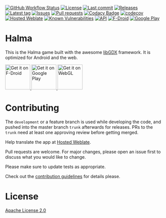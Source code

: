 [![GitHub Workflow Status](https://img.shields.io/github/workflow/status/Crazy-Marvin/Halma/CI/development)](https://github.com/Crazy-Marvin/Halma/actions)
[![License](https://img.shields.io/github/license/Crazy-Marvin/Halma.svg)](https://github.com/Crazy-Marvin/Halma/blob/trunk/LICENSE)
[![Last commit](https://img.shields.io/github/last-commit/Crazy-Marvin/Halma.svg?style=flat)](https://github.com/Crazy-Marvin/Halma/commits)
[![Releases](https://img.shields.io/github/downloads/Crazy-Marvin/Halma/total.svg?style=flat)](https://github.com/Crazy-Marvin/Halma/releases)
[![Latest tag](https://img.shields.io/github/tag/Crazy-Marvin/Halma.svg?style=flat)](https://github.com/Crazy-Marvin/Halma/tags)
[![Issues](https://img.shields.io/github/issues/Crazy-Marvin/Halma.svg?style=flat)](https://github.com/Crazy-Marvin/Halma/issues)
[![Pull requests](https://img.shields.io/github/issues-pr/Crazy-Marvin/Halma.svg?style=flat)](https://github.com/Crazy-Marvin/Halma/pulls)
[![Codacy Badge](https://app.codacy.com/project/badge/Grade/1bc4318b13c04d6d994fca383e9a1bee)](https://www.codacy.com/gh/Crazy-Marvin/Halma/dashboard?utm_source=github.com&amp;utm_medium=referral&amp;utm_content=Crazy-Marvin/Halma&amp;utm_campaign=Badge_Grade)
[![codecov](https://codecov.io/gh/Crazy-Marvin/Halma/branch/master/graph/badge.svg?token=sErYkIqHmc)](https://codecov.io/gh/Crazy-Marvin/Halma)
[![Hosted Weblate](https://hosted.weblate.org/widgets/halma/-/svg-badge.svg)](https://hosted.weblate.org/engage/halma/)
[![Known Vulnerabilities](https://img.shields.io/snyk/vulnerabilities/github/Crazy-Marvin/Halma)](https://snyk.io/)
[![API](https://img.shields.io/badge/API-19%2B-brightgreen.svg?style=flat)](https://android-arsenal.com/api?level=19)
[![F-Droid](https://img.shields.io/f-droid/v/rocks.poopjournal.halma.svg)](https://f-droid.org/en/packages/app.halma/)
[![Google Play](https://badgen.net/badge/icon/googleplay?icon=googleplay&label)](https://play.google.com/store/apps/details?id=app.halma)

# Halma

This is the Halma game built with the awesome [libGDX](https://libgdx.com/) framework. It is optimized for Android and the web.

<a href="https://f-droid.org/packages/app.halma/">
    <img alt="Get it on F-Droid"
        height="80"
        src="https://user-images.githubusercontent.com/15004217/36919296-19b8524e-1e5d-11e8-8962-48463b1cec8a.png" />
        </a>
<a href="https://play.google.com/store/apps/details?id=app.halma">
    <img alt="Get it on Google Play"
        height="80"
        src="https://user-images.githubusercontent.com/15004217/36810046-fa306856-1cc9-11e8-808e-6eb8a81783c7.png" />
        </a>
<a href="https://halma.app/">
    <img alt="Get it on WebGL"
        height="80"
        src="https://user-images.githubusercontent.com/15004217/36810049-fac5dc74-1cc9-11e8-81e5-a2565ffd1d83.png" />
        </a> 

# Contributing

The ```development``` or a feature branch is used while developing the code, and pushed into the master branch ```trunk``` afterwards for releases.
PRs to the ```trunk``` need at least one approving review before getting merged.

Help translate the app at [Hosted Weblate](https://hosted.weblate.org/engage/halma/).

Pull requests are welcome. For major changes, please open an issue first to discuss what you would like to change.

Please make sure to update tests as appropriate.

Check out the [contribution guidelines](https://github.com/Crazy-Marvin/Halma/blob/trunk/.github/CONTRIBUTING.md) for details please.

# License

[Apache License 2.0](https://www.apache.org/licenses/LICENSE-2.0)
